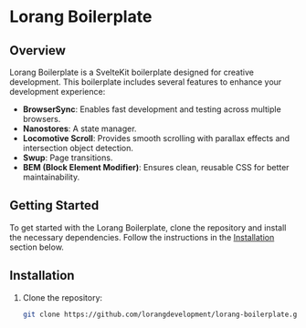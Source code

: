 # Lorang Boilerplate

## Overview

Lorang Boilerplate is a SvelteKit boilerplate designed for creative development. This boilerplate includes several features to enhance your development experience:

- **BrowserSync**: Enables fast development and testing across multiple browsers.
- **Nanostores**: A state manager.
- **Locomotive Scroll**: Provides smooth scrolling with parallax effects and intersection object detection.
- **Swup**: Page transitions.
- **BEM (Block Element Modifier)**: Ensures clean, reusable CSS for better maintainability.

## Getting Started

To get started with the Lorang Boilerplate, clone the repository and install the necessary dependencies. Follow the instructions in the [Installation](#installation) section below.

## Installation

1. Clone the repository:
   ```bash
   git clone https://github.com/lorangdevelopment/lorang-boilerplate.git
